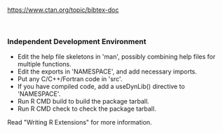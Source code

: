 
<br>

https://www.ctan.org/topic/bibtex-doc 

<br>

### Independent Development Environment

* Edit the help file skeletons in 'man', possibly combining help files
  for multiple functions.
* Edit the exports in 'NAMESPACE', and add necessary imports.
* Put any C/C++/Fortran code in 'src'.
* If you have compiled code, add a useDynLib() directive to
  'NAMESPACE'.
* Run R CMD build to build the package tarball.
* Run R CMD check to check the package tarball.

Read "Writing R Extensions" for more information.


<br>
<br>
<br>
<br>

<br>
<br>
<br>
<br>
